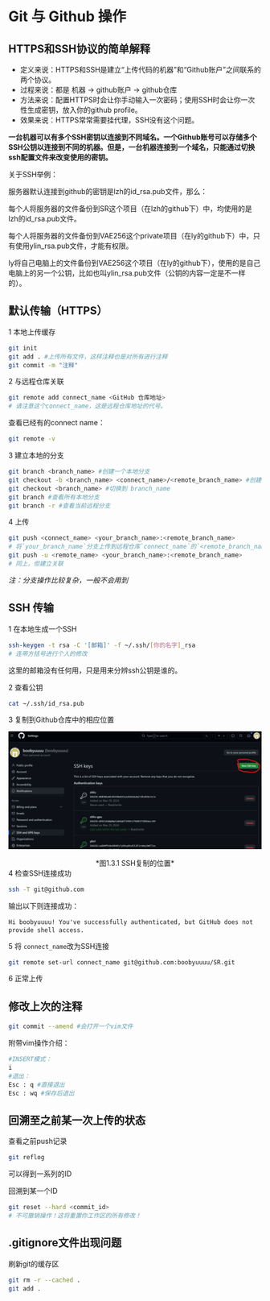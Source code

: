 # Git 与 Github 操作

## HTTPS和SSH协议的简单解释

* 定义来说：HTTPS和SSH是建立“上传代码的机器”和“Github账户”之间联系的两个协议。
* 过程来说：都是 机器 → github账户 → github仓库
* 方法来说：配置HTTPS时会让你手动输入一次密码；使用SSH时会让你一次性生成密钥，放入你的github profile。
* 效果来说：HTTPS常常需要挂代理，SSH没有这个问题。

**一台机器可以有多个SSH密钥以连接到不同域名。一个Github账号可以存储多个SSH公钥以连接到不同的机器。但是，一台机器连接到一个域名，只能通过切换ssh配置文件来改变使用的密钥。**

关于SSH举例：

服务器默认连接到github的密钥是lzh的id_rsa.pub文件，那么：

每个人将服务器的文件备份到SR这个项目（在lzh的github下）中，均使用的是lzh的id_rsa.pub文件。

每个人将服务器的文件备份到VAE256这个private项目（在ly的github下）中，只有使用ylin_rsa.pub文件，才能有权限。

ly将自己电脑上的文件备份到VAE256这个项目（在ly的github下），使用的是自己电脑上的另一个公钥，比如也叫ylin_rsa.pub文件（公钥的内容一定是不一样的）。

## 默认传输（HTTPS）

1 本地上传缓存

```bash
git init
git add . #上传所有文件，这样注释也是对所有进行注释
git commit -m "注释"
```

2 与远程仓库关联

```bash
git remote add connect_name <GitHub 仓库地址>
# 请注意这个connect_name，这是远程仓库地址的代号。
```

查看已经有的connect name：

```bash
git remote -v
```

3 建立本地的分支

```bash
git branch <branch_name> #创建一个本地分支
git checkout -b <branch_name> <connect_name>/<remote_branch_name> #创建一个与远程关联的本地分支
git checkout <branch_name> #切换到 branch_name
git branch #查看所有本地分支
git branch -r #查看当前远程分支
```

4 上传

```bash
git push <connect_name> <your_branch_name>:<remote_branch_name> 
# 将`your_branch_name`分支上传到远程仓库`connect_name`的`<remote_branch_name>`分支
git push -u <remote_name> <your_branch_name>:<remote_branch_name>
# 同上，但建立关联
```

*注：分支操作比较复杂，一般不会用到*

## SSH 传输

1 在本地生成一个SSH

```bash
ssh-keygen -t rsa -C '[邮箱]' -f ~/.ssh/[你的名字]_rsa
# 连带方括号进行个人的修改
```

这里的邮箱没有任何用，只是用来分辨ssh公钥是谁的。

2 查看公钥

```bash
cat ~/.ssh/id_rsa.pub
```

3 复制到Github仓库中的相应位置

![alt text](1.3.1.png)

<center>*图1.3.1 SSH复制的位置*</center>
4 检查SSH连接成功

```bash
ssh -T git@github.com
```

输出以下则连接成功：

```
Hi boobyuuuu! You've successfully authenticated, but GitHub does not provide shell access.
```

5 将 `connect_name`改为SSH连接

```bash
git remote set-url connect_name git@github.com:boobyuuuu/SR.git
```

6 正常上传

## 修改上次的注释

```bash
git commit --amend #会打开一个vim文件
```

附带vim操作介绍：

```bash
#INSERT模式：
i
#退出：
Esc : q #直接退出
Esc : wq #保存后退出
```

## 回溯至之前某一次上传的状态

查看之前push记录

```bash
git reflog
```

可以得到一系列的ID

回溯到某一个ID

```bash
git reset --hard <commit_id>
# 不可撤销操作！这将重置你工作区的所有修改！
```

## .gitignore文件出现问题

刷新git的缓存区

```bash
git rm -r --cached .
git add .
```
